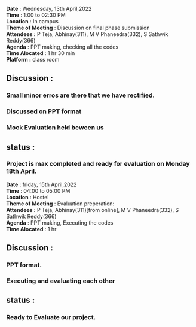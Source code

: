 **Date** : Wednesday, 13th April,2022 <br>
**Time** : 1:00 to 02:30 PM <br>
**Location** : In campus <br>
**Theme of Meeting** : Discussion on final phase submission <br>
**Attendees :**
P Teja, Abhinay(311), M V Phaneedra(332), S Sathwik Reddy(366) <br>
**Agenda** : PPT making, checking all the codes <br>
**Time Alocated** : 1 hr 30 min <br>
**Platform :** class room <br>
## **Discussion :** <br>
### Small minor erros are there that we have rectified. <br>
### Discussed on PPT format <br>
### Mock Evaluation held beween us <br>
## **status** : <br>
### Project is max completed and ready for evaluation on Monday 18th April.


**Date** : friday, 15th April,2022 <br>
**Time** : 04:00 to 05:00 PM <br>
**Location** : Hostel <br>
**Theme of Meeting** : Evaluation preperation: <br>
**Attendees :**
P Teja, Abhinay(311)[from online], M V Phaneedra(332), S Sathwik Reddy(366) <br>
**Agenda** : PPT making, Executing the codes <br>
**Time Alocated** : 1 hr <br>
## **Discussion :** <br>
### PPT format. <br>
### Executing and evaluating each other <br>
## **status** : <br>
### Ready to Evaluate our project.

